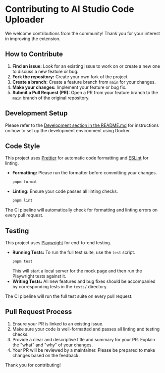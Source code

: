 # Contributing to AI Studio Code Uploader

We welcome contributions from the community! Thank you for your interest in improving the extension.

## How to Contribute

1.  **Find an issue:** Look for an existing issue to work on or create a new one to discuss a new feature or bug.
2.  **Fork the repository:** Create your own fork of the project.
3.  **Create a branch:** Create a feature branch from `main` for your changes.
4.  **Make your changes:** Implement your feature or bug fix.
5.  **Submit a Pull Request (PR):** Open a PR from your feature branch to the `main` branch of the original repository.

## Development Setup

Please refer to the [Development section in the README.md](README.md#development) for instructions on how to set up the development environment using Docker.

## Code Style

This project uses [Prettier](https://prettier.io/) for automatic code formatting and [ESLint](https://eslint.org/) for linting.

-   **Formatting:** Please run the formatter before committing your changes.
    ```bash
    pnpm format
    ```
-   **Linting:** Ensure your code passes all linting checks.
    ```bash
    pnpm lint
    ```
The CI pipeline will automatically check for formatting and linting errors on every pull request.

## Testing

This project uses [Playwright](https://playwright.dev/) for end-to-end testing.

-   **Running Tests:** To run the full test suite, use the `test` script.
    ```bash
    pnpm test
    ```
    This will start a local server for the mock page and then run the Playwright tests against it.
-   **Writing Tests:** All new features and bug fixes should be accompanied by corresponding tests in the `tests/` directory.

The CI pipeline will run the full test suite on every pull request.

## Pull Request Process

1.  Ensure your PR is linked to an existing issue.
2.  Make sure your code is well-formatted and passes all linting and testing checks.
3.  Provide a clear and descriptive title and summary for your PR. Explain the "what" and "why" of your changes.
4.  Your PR will be reviewed by a maintainer. Please be prepared to make changes based on the feedback.

Thank you for contributing!
